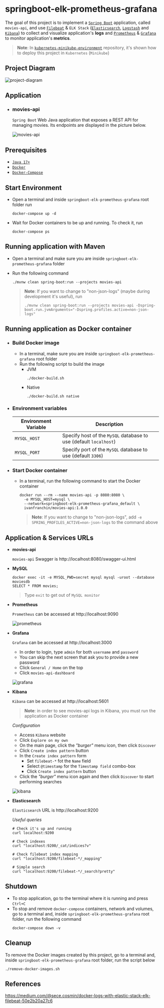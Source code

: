 # springboot-elk-prometheus-grafana

The goal of this project is to implement a [`Spring Boot`](https://docs.spring.io/spring-boot/docs/current/reference/htmlsingle/) application, called `movies-api`, and use [`Filebeat`](https://www.elastic.co/beats/filebeat) & `ELK Stack` ([`Elasticsearch`](https://www.elastic.co/elasticsearch), [`Logstash`](https://www.elastic.co/logstash) and [`Kibana`](https://www.elastic.co/kibana)) to collect and visualize application's **logs** and [`Prometheus`](https://prometheus.io/) & [`Grafana`](https://grafana.com/) to monitor application's **metrics**.

> **Note**: In [`kubernetes-minikube-environment`](https://github.com/ivangfr/kubernetes-minikube-environment/tree/master/movies-api-elk-prometheus-grafana) repository, it's shown how to deploy this project in `Kubernetes` (`Minikube`)

## Project Diagram

![project-diagram](documentation/project-diagram.jpeg)

## Application

- ### movies-api

  `Spring Boot` Web Java application that exposes a REST API for managing movies. Its endpoints are displayed in the picture below.

  ![movies-api](documentation/movies-api-swagger.jpeg)

## Prerequisites

- [`Java 17+`](https://www.oracle.com/java/technologies/downloads/#java17)
- [`Docker`](https://www.docker.com/)
- [`Docker-Compose`](https://docs.docker.com/compose/install/)

## Start Environment

- Open a terminal and inside `springboot-elk-prometheus-grafana` root folder run
  ```
  docker-compose up -d
  ```

- Wait for Docker containers to be up and running. To check it, run
  ```
  docker-compose ps
  ```

## Running application with Maven

- Open a terminal and make sure you are inside `springboot-elk-prometheus-grafana` folder

- Run the following command
  ```
  ./mvnw clean spring-boot:run --projects movies-api
  ```
  > **Note**: If you want to change to "non-json-logs" (maybe during development it's useful), run
  > ```
  > ./mvnw clean spring-boot:run --projects movies-api -Dspring-boot.run.jvmArguments="-Dspring.profiles.active=non-json-logs"
  > ```

## Running application as Docker container

- ### Build Docker image

  - In a terminal, make sure you are inside `springboot-elk-prometheus-grafana` root folder
  - Run the following script to build the image
    - JVM
      ```
      ./docker-build.sh
      ```
    - Native
      ```
      ./docker-build.sh native
      ```

- ### Environment variables

  | Environment Variable | Description                                                       |
  |----------------------|-------------------------------------------------------------------|
  | `MYSQL_HOST`         | Specify host of the `MySQL` database to use (default `localhost`) |
  | `MYSQL_PORT`         | Specify port of the `MySQL` database to use (default `3306`)      |

- ### Start Docker container

  - In a terminal, run the following command to start the Docker container
    ```
    docker run --rm --name movies-api -p 8080:8080 \
      -e MYSQL_HOST=mysql \
      --network=springboot-elk-prometheus-grafana_default \
      ivanfranchin/movies-api:1.0.0
    ```
    > **Note**: If you want to change to "non-json-logs", add `-e SPRING_PROFILES_ACTIVE=non-json-logs` to the command above

## Application & Services URLs

- **movies-api**
  
  `movies-api` Swagger is http://localhost:8080/swagger-ui.html

- **MySQL**

  ```
  docker exec -it -e MYSQL_PWD=secret mysql mysql -uroot --database moviesdb
  SELECT * FROM movies;
  ```
  > Type `exit` to get out of `MySQL monitor`

- **Prometheus**

  `Prometheus` can be accessed at http://localhost:9090

  ![prometheus](documentation/prometheus.jpeg)

- **Grafana**

  `Grafana` can be accessed at http://localhost:3000

  - In order to login, type `admin` for both `username` and `password`
  - You can skip the next screen that ask you to provide a new password
  - Click `General / Home` on the top
  - Click `movies-api-dashboard`

  ![grafana](documentation/movies-api-grafana-dashboard.jpeg)

- **Kibana**

  `Kibana` can be accessed at http://localhost:5601

  > **Note**: in order to see movies-api logs in Kibana, you must run the application as Docker container

  _Configuration_

  - Access `Kibana` website
  - Click `Explore on my own`
  - On the main page, click the _"burger"_ menu icon, then click `Discover`
  - Click `Create index pattern` button
  - In the `Create index pattern` form
    - Set `filebeat-*` fot the `Name` field
    - Select `@timestamp` for the `Timestamp field` combo-box
    - Click `Create index pattern` button
  - Click the _"burger"_ menu icon again and then click `Discover` to start performing searches
  
  ![kibana](documentation/kibana.jpeg)

- **Elasticsearch**

  `Elasticsearch` URL is http://localhost:9200

  _Useful queries_
  ```
  # Check it's up and running
  curl localhost:9200
  
  # Check indexes
  curl "localhost:9200/_cat/indices?v"
  
  # Check filebeat index mapping
  curl "localhost:9200/filebeat-*/_mapping"
  
  # Simple search
  curl "localhost:9200/filebeat-*/_search?pretty"
  ```

## Shutdown

- To stop application, go to the terminal where it is running and press `Ctrl+C`
- To stop and remove `docker-compose` containers, network and volumes, go to a terminal and, inside `springboot-elk-prometheus-grafana` root folder, run the following command
  ```
  docker-compose down -v
  ```

## Cleanup

To remove the Docker images created by this project, go to a terminal and, inside `springboot-elk-prometheus-grafana` root folder, run the script below
```
./remove-docker-images.sh
```

## References

https://medium.com/@sece.cosmin/docker-logs-with-elastic-stack-elk-filebeat-50e2b20a27c6
